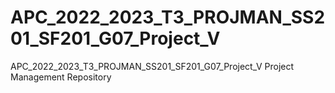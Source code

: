 # APC_2022_2023_T3_PROJMAN_SS201_SF201_G07_Project_V
APC_2022_2023_T3_PROJMAN_SS201_SF201_G07_Project_V Project Management Repository
